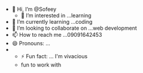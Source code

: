 - 👋 Hi, I’m @Sofeey
  - 👀 I’m interested in ...learning
- 🌱 I’m currently learning ...coding
- 💞️ I’m looking to collaborate on ...web development
- 📫 How to reach me ...09091642453
- 😄 Pronouns: ...
- - ⚡ Fun fact: ... I'm vivacious
  - fun to work with

<!---
Sofeey/Sofeey is a ✨ special ✨ repository because its `README.md` (this file) appears on your GitHub profile.
You can click the Preview link to take a look at your changes.
--->
